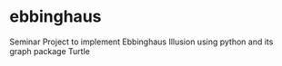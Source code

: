 # ebbinghaus
Seminar Project to implement Ebbinghaus Illusion using python and its graph package Turtle
